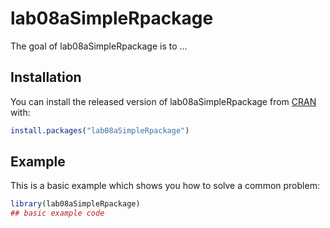 
# lab08aSimpleRpackage

<!-- badges: start -->
<!-- badges: end -->

The goal of lab08aSimpleRpackage is to ...

## Installation

You can install the released version of lab08aSimpleRpackage from [CRAN](https://CRAN.R-project.org) with:

``` r
install.packages("lab08aSimpleRpackage")
```

## Example

This is a basic example which shows you how to solve a common problem:

``` r
library(lab08aSimpleRpackage)
## basic example code
```

